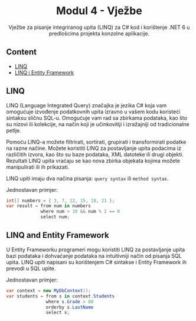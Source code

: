 ﻿<div align="center">

<!-- title -->

# Modul 4 - Vježbe

<!-- description -->

Vježbe za pisanje integriranog upita (LINQ) za C# kod i korištenje .NET 6 u predlošcima projekta konzolne aplikacije.

</div>


<!-- TOC -->

## Content

- [LINQ](#linq)
- [LINQ i Entity Framework](#linq-and-ef)

<!-- CONTENT -->

## LINQ

LINQ (Language Integrated Query) značajka je jezika C# koja vam omogućuje izvođenje podatkovnih upita izravno u vašem kodu koristeći sintaksu sličnu SQL-u. Omogućuje vam rad sa zbirkama podataka, kao što su nizovi ili kolekcije, na način koji je učinkovitiji i izražajniji od tradicionalne petlje.

Pomoću LINQ-a možete filtrirati, sortirati, grupirati i transformirati podatke na razne načine. Možete koristiti LINQ za postavljanje upita podacima iz različitih izvora, kao što su baze podataka, XML datoteke ili drugi objekti. Rezultati LINQ upita vraćaju se kao nova zbirka objekata kojima možete manipulirati ili ih prikazati.

LINQ upiti imaju dva načina pisanja: `query syntax` ili `method syntax`.

Jednostavan primjer:

```csharp
int[] numbers = { 3, 7, 12, 15, 18, 21 };
var result = from num in numbers
             where num > 10 && num % 2 == 0
             select num;
```


## LINQ and Entity Framework

U Entity Frameworku programeri mogu koristiti LINQ za postavljanje upita bazi podataka i dohvaćanje podataka na intuitivniji način od pisanja SQL upita. LINQ upiti napisani su korištenjem C# sintakse i Entity Framework ih prevodi u SQL upite.

Jednostavan primjer:

```csharp
var context = new MyDbContext();
var students = from s in context.Students
               where s.Grade > 80
               orderby s.LastName
               select s;
```

<!-- END CONTENT -->
